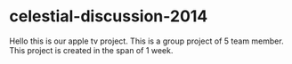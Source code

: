 # celestial-discussion-2014

Hello this is our apple tv project. This is a group project of 5 team member. This project is created in the span of 1 week.
